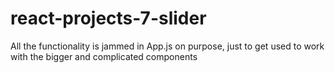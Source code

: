 # react-projects-7-slider

All the functionality is jammed in App.js on purpose, just to get used to work with the bigger and complicated components
